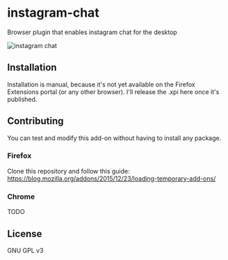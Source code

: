 # instagram-chat
Browser plugin that enables instagram chat for the desktop

![instagram chat](http://www.cattaneo.uy/public/instagram-chat-1.png)

## Installation
Installation is manual, because it's not yet available on the Firefox Extensions portal (or any other browser).
I'll release the .xpi here once it's published.

## Contributing
You can test and modify this add-on without having to install any package.

### Firefox
Clone this repository and follow this guide: https://blog.mozilla.org/addons/2015/12/23/loading-temporary-add-ons/

### Chrome
TODO

## License
GNU GPL v3